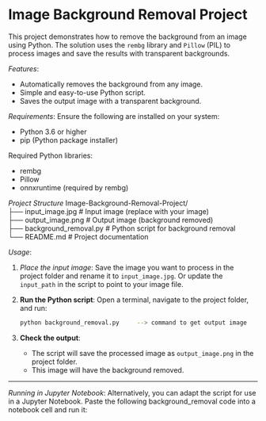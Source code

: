 # **Image Background Removal Project**
This project demonstrates how to remove the background from an image using Python. The solution uses the `rembg` library and `Pillow` (PIL) to process images and save the results with transparent backgrounds.

*Features*: 
- Automatically removes the background from any image.
- Simple and easy-to-use Python script.
- Saves the output image with a transparent background.

*Requirements*: 
Ensure the following are installed on your system:
- Python 3.6 or higher
- pip (Python package installer)
  
Required Python libraries:
- rembg
- Pillow
- onnxruntime (required by rembg)
  

*Project Structure*
Image-Background-Removal-Project/                                                                                                                                   
├── input_image.jpg          # Input image (replace with your image)                                                                                                
├── output_image.png         # Output image (background removed)                                                                                                    
├── background_removal.py    # Python script for background removal                                                                                                 
└── README.md                # Project documentation                                                                                                                

*Usage*: 
1. *Place the input image*:
    Save the image you want to process in the project folder and rename it to `input_image.jpg`. 
    Or update the `input_path` in the script to point to your image file.

2. **Run the Python script**:
   Open a terminal, navigate to the project folder, and run:
   ```bash
   python background_removal.py     --> command to get output image

3. **Check the output**:
   - The script will save the processed image as `output_image.png` in the project folder.
   - This image will have the background removed.
-----------------------------------------------------------

 *Running in Jupyter Notebook*: 
Alternatively, you can adapt the script for use in a Jupyter Notebook. Paste the following background_removal code into a notebook cell and run it:
